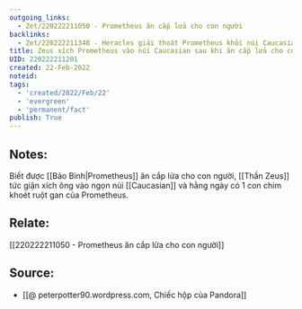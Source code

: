 ```yaml
---
outgoing_links:
  - Zet/220222211050 - Prometheus ăn cắp lửa cho con người
backlinks:
  - Zet/220222211348 - Heracles giải thoát Prometheus khỏi núi Caucasian
title: Zeus xích Prometheus vào núi Caucasian sau khi ăn cắp lửa cho con người
UID: 220222211201
created: 22-Feb-2022
noteid:
tags:
  - 'created/2022/Feb/22'
  - 'evergreen'
  - 'permanent/fact'
publish: True
---
```

## Notes:
Biết được [[Bảo Bình|Prometheus]] ăn cắp lửa cho con người, [[Thần Zeus]] tức giận xích ông vào ngọn núi [[Caucasian]] và hằng ngày có 1 con chim khoét ruột gan của Prometheus.

## Relate:
[[220222211050 - Prometheus ăn cắp lửa cho con người]]

## Source:
- [[@ peterpotter90.wordpress.com, Chiếc hộp của Pandora]]




